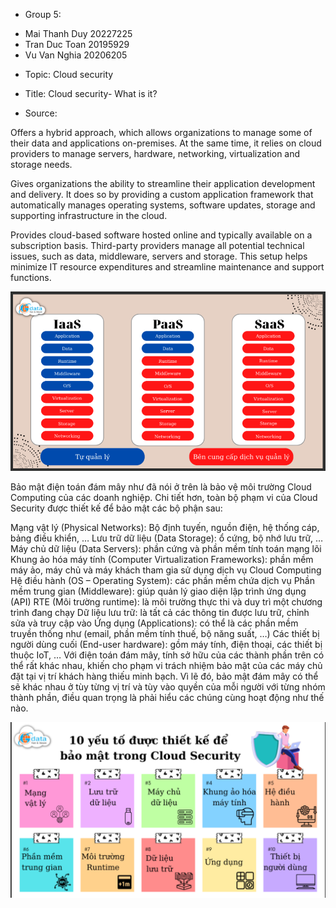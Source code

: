 - Group 5:

* Mai Thanh Duy 20227225
* Tran Duc Toan 20195929
* Vu Van Nghia 20206205

- Topic: Cloud security
- Title: Cloud security- What is it?

- Source:
<!-- https://zero.sci-hub.se/4802/3203ff270e355ae877a2f92d2c3956f1/sirohi2015.pdf -->
<!-- https://sci-hub.ru/10.1109/TIFS.2013.2286456 -->
<!-- https://sci-hub.se/downloads/2021-06-12/b3/ermakova2020.pdf -->
<!-- https://sci-hub.se/downloads/2020-05-30/aa/zeng2019.pdf -->



<!-- What is cloud security? -->
<!-- Bảo mật đám mây là tập hợp các quy trình và công nghệ được thiết kế để giải quyết các mối đe dọa bên ngoài và bên trong đối với bảo mật doanh nghiệp. -->
<!-- Cloud security is a collection of procedures and technology designed to address external and internal threats to business security.  -->

<!-- Điện toán đám mây là gì? -->
<!-- What is cloud computing? -->
<!-- "Đám mây" hay cụ thể hơn là "điện toán đám mây" đề cập đến quá trình truy cập các tài nguyên, phần mềm và cơ sở dữ liệu qua internet và bên ngoài giới hạn của các hạn chế về phần cứng cục bộ. Công nghệ này mang lại cho các tổ chức sự linh hoạt khi mở rộng quy mô hoạt động bằng cách giảm tải một phần hoặc phần lớn công việc quản lý cơ sở hạ tầng cho các nhà cung cấp dịch vụ lưu trữ bên thứ ba. -->
<!-- The "cloud" or, more specifically, "cloud computing" refers to the process of accessing resources, software and databases over the internet and outside the confines of local hardware restrictions. This technology gives organizations flexibility when scaling their operations by offloading a portion, or majority, of their infrastructure management to third-party hosting providers. -->

<!-- Các dịch vụ điện toán đám mây phổ biến và được áp dụng rộng rãi nhất là: -->
<!-- The most common and widely adopted cloud computing services are: -->
<!-- IaaS (Infrastructure-as-a-Service):  -->

Offers a hybrid approach, which allows organizations to manage some of their data and applications on-premises. At the same time, it relies on cloud providers to manage servers, hardware, networking, virtualization and storage needs.

<!-- PaaS (Platform-as-a-Service):  -->

Gives organizations the ability to streamline their application development and delivery. It does so by providing a custom application framework that automatically manages operating systems, software updates, storage and supporting infrastructure in the cloud.

<!-- SaaS (Software-as-a-Service):  -->

Provides cloud-based software hosted online and typically available on a subscription basis. Third-party providers manage all potential technical issues, such as data, middleware, servers and storage. This setup helps minimize IT resource expenditures and streamline maintenance and support functions.

![alt text](image.png)

 <!-- Bảo mật điện toán đám mây là bảo mật những gì? -->

Bảo mật điện toán đám mây như đã nói ở trên là bảo vệ môi trường Cloud Computing của các doanh nghiệp. Chi tiết hơn, toàn bộ phạm vi của Cloud Security được thiết kế để bảo mật các bộ phận sau:

Mạng vật lý (Physical Networks): Bộ định tuyến, nguồn điện, hệ thống cáp, bảng điều khiển, …
Lưu trữ dữ liệu (Data Storage): ổ cứng, bộ nhớ lưu trữ, …
Máy chủ dữ liệu (Data Servers): phần cứng và phần mềm tính toán mạng lõi
Khung ảo hóa máy tính (Computer Virtualization Frameworks): phần mềm máy ảo, máy chủ và máy khách tham gia sử dụng dịch vụ Cloud Computing
Hệ điều hành (OS – Operating System): các phần mềm chứa dịch vụ
Phần mềm trung gian (Middleware): giúp quản lý giao diện lập trình ứng dụng (API)
RTE (Môi trường runtime): là môi trường thực thi và duy trì một chương trình đang chạy
Dữ liệu lưu trữ: là tất cả các thông tin được lưu trữ, chỉnh sửa và truy cập vào
Ứng dụng (Applications): có thể là các phần mềm truyền thống như (email, phần mềm tính thuế, bộ năng suất, …)
Các thiết bị người dùng cuối (End-user hardware): gồm máy tính, điện thoại, các thiết bị thuộc IoT, …
Với điện toán đám mây, tính sở hữu của các thành phần trên có thể rất khác nhau, khiến cho phạm vi trách nhiệm bảo mật của các máy chủ đặt tại vị trí khách hàng thiếu minh bạch. Vì lẽ đó, bảo mật đám mây có thể sẽ khác nhau ở tùy từng vị trí và tùy vào quyền của mỗi người với từng nhóm thành phần, điều quan trọng là phải hiểu các chúng cùng hoạt động như thế nào.

![alt text](image-1.png)
